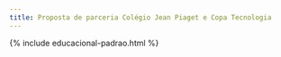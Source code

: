 ```yaml
---
title: Proposta de parceria Colégio Jean Piaget e Copa Tecnologia
---
```


{% include educacional-padrao.html %}

